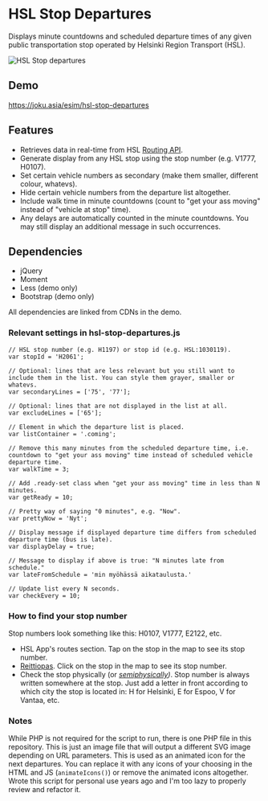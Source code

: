 # HSL Stop Departures

Displays minute countdowns and scheduled departure times of any given public transportation stop operated by Helsinki Region Transport (HSL).

![HSL Stop departures](https://storage.googleapis.com/olaviinha/github/hsl-stop-departs.jpg)

## Demo
https://joku.asia/esim/hsl-stop-departures

## Features
- Retrieves data in real-time from HSL [Routing API](https://digitransit.fi/en/developers/apis/1-routing-api/).
- Generate display from any HSL stop using the stop number (e.g. V1777, H0107).
- Set certain vehicle numbers as secondary (make them smaller, different colour, whatevs).
- Hide certain vehicle numbers from the departure list altogether.
- Include walk time in minute countdowns (count to "get your ass moving" instead of "vehicle at stop" time).
- Any delays are automatically counted in the minute countdowns. You may still display an additional message in such occurrences.

## Dependencies

- jQuery
- Moment
- Less (demo only)
- Bootstrap (demo only)

All dependencies are linked from CDNs in the demo.

### Relevant settings in hsl-stop-departures.js
```
// HSL stop number (e.g. H1197) or stop id (e.g. HSL:1030119).
var stopId = 'H2061';

// Optional: lines that are less relevant but you still want to include them in the list. You can style them grayer, smaller or whatevs.
var secondaryLines = ['75', '77'];          

// Optional: lines that are not displayed in the list at all.
var excludeLines = ['65'];                  

// Element in which the departure list is placed.
var listContainer = '.coming';              

// Remove this many minutes from the scheduled departure time, i.e. countdown to "get your ass moving" time instead of scheduled vehicle departure time.
var walkTime = 3;                    

// Add .ready-set class when "get your ass moving" time in less than N minutes.
var getReady = 10;                          

// Pretty way of saying "0 minutes", e.g. "Now".
var prettyNow = 'Nyt';                      

// Display message if displayed departure time differs from scheduled departure time (bus is late).
var displayDelay = true;                    

// Message to display if above is true: "N minutes late from schedule."
var lateFromSchedule = 'min myöhässä aikataulusta.' 

// Update list every N seconds.
var checkEvery = 10;                        
```

### How to find your stop number

Stop numbers look something like this: H0107, V1777, E2122, etc.
- HSL App's routes section. Tap on the stop in the map to see its stop number.
- [Reittiopas](https://reittiopas.hsl.fi). Click on the stop in the map to see its stop number.
- Check the stop physically (or _[semiphysically](https://www.google.com/maps/@60.1879716,24.9633115,3a,15y,243.9h,90.45t/data=!3m6!1e1!3m4!1sA_yyz1YsMbycBB6izp6JEA!2e0!7i13312!8i6656))_. Stop number is always written somewhere at the stop. Just add a letter in front according to which city the stop is located in: H for Helsinki, E for Espoo, V for Vantaa, etc.

### Notes

While PHP is not required for the script to run, there is one PHP file in this repository. This is just an image file that will output a different SVG image depending on URL parameters. This is used as an animated icon for the next departures. You can replace it with any icons of your choosing in the HTML and JS (`animateIcons()`) or remove the animated icons altogether. Wrote this script for personal use years ago and I'm too lazy to properly review and refactor it.
